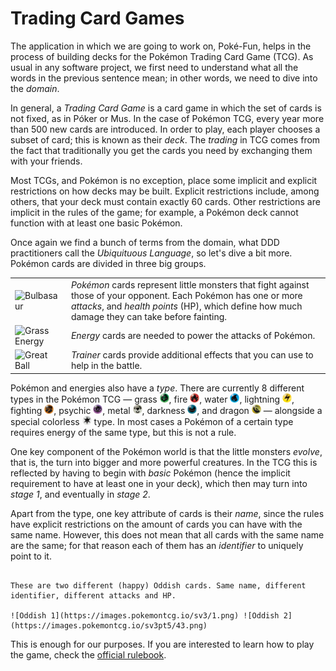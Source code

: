 # Trading Card Games

The application in which we are going to work on, Poké-Fun, helps in the process of building decks for the Pokémon Trading Card Game (TCG). As usual in any software project, we first need to understand what all the words in the previous sentence mean; in other words, we need to dive into the _domain_.

In general, a _Trading Card Game_ is a card game in which the set of cards is not fixed, as in Póker or Mus. In the case of Pokémon TCG, every year more than 500 new cards are introduced. In order to play, each player chooses a subset of card; this is known as their _deck_. The _trading_ in TCG comes from the fact that traditionally you get the cards you need by exchanging them with your friends.

Most TCGs, and Pokémon is no exception, place some implicit and explicit restrictions on how decks may be built. Explicit restrictions include, among others, that your deck must contain exactly 60 cards. Other restrictions are implicit in the rules of the game; for example, a Pokémon deck cannot function with at least one basic Pokémon.

Once again we find a bunch of terms from the domain, what DDD practitioners call the _Ubiquituous Language_, so let's dive a bit more. Pokémon cards are divided in three big groups.

| | |
|---|---|
| ![Bulbasaur](https://images.pokemontcg.io/svp/46_hires.png) | _Pokémon_ cards represent little monsters that fight against those of your opponent. Each Pokémon has one or more _attacks_, and _health points_ (HP), which define how much damage they can take before fainting. |
| ![Grass Energy](https://images.pokemontcg.io/sve/1_hires.png) | _Energy_ cards are needed to power the attacks of Pokémon. |
| ![Great Ball](https://images.pokemontcg.io/sv2/183_hires.png) | _Trainer_ cards provide additional effects that you can use to help in the battle. |

Pokémon and energies also have a _type_. There are currently 8 different types in the Pokémon TCG — grass <img src="images/grass.png" height="15px" />, fire <img src="images/fire.png" height="15px" />, water <img src="images/water.png" height="15px" />, lightning <img src="images/lightning.png" height="15px" />, fighting <img src="images/fighting.png" height="15px" />, psychic <img src="images/psychic.png" height="15px" />, metal <img src="images/metal.png" height="15px" />, darkness <img src="images/darkness.png" height="15px" />, and dragon <img src="images/dragon.png" height="15px" /> — alongside a special colorless <img src="images/colorless.png" height="15px" /> type. In most cases a Pokémon of a certain type requires energy of the same type, but this is not a rule.

One key component of the Pokémon world is that the little monsters _evolve_, that is, the turn into bigger and more powerful creatures. In the TCG this is reflected by having to begin with _basic_ Pokémon (hence the implicit requirement to have at least one in your deck), which then may turn into _stage 1_, and eventually in _stage 2_.

Apart from the type, one key attribute of cards is their _name_, since the rules have explicit restrictions on the amount of cards you can have with the same name. However, this does not mean that all cards with the same name are the same; for that reason each of them has an _identifier_ to uniquely point to it.

```admonish example

These are two different (happy) Oddish cards. Same name, different identifier, different attacks and HP.

![Oddish 1](https://images.pokemontcg.io/sv3/1.png) ![Oddish 2](https://images.pokemontcg.io/sv3pt5/43.png)

```

This is enough for our purposes. If you are interested to learn how to play the game, check the [official rulebook](https://www.pokemon.com/us/pokemon-tcg/rules).
